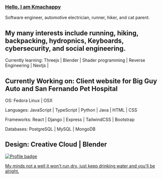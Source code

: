 ### [Hello, I am Kmachappy](http://www.kmachappy.me/)

Software engineer, automotive electrician, runner, hiker, and cat parent.

My many interests include running, hiking, backpacking, hydropnics, Keyboards, cybersecurity, and social engineering.
---

Currently learning: Threejs | Blender | Shader programming | Reverse Engineering | Nextjs | 

Currently Working on: Client website for Big Guy Auto and San Fernando Pet Hospital
---

OS: Fedora Linux | OSX

Languages: JavaScript | TypeScript | Python | Java | HTML | CSS 

Frameworks:  React | Django | Express | TailwindCSS | Bootstrap

Databases: PostgreSQL | MySQL | MongoDB

Design: Creative Cloud | Blender
---




[![Profile badge](https://www.codewars.com/users/Kmachappy/badges/small)](https://www.codewars.com/users/Kmachappy)



[My minds not a well it won't run dry, just keep drinking water and you'll be alright.](https://www.youtube.com/watch?v=DbvR_d7MDQc)
